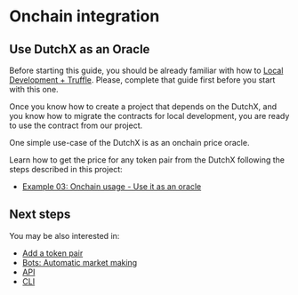 # Onchain integration
## Use DutchX as an Oracle
Before starting this guide, you should be already familiar with how to
[Local Development + Truffle](./dev-truffle.html). Please, complete 
that guide first before you start with this one.

Once you know how to create a project that depends on the DutchX, and you know
how to migrate the contracts for local development, you are ready to use the 
contract from our project.

One simple use-case of the DutchX is as an onchain price oracle.

Learn how to get the price for any token pair from the DutchX following the 
steps described in this project:
* [Example 03: Onchain usage - Use it as an oracle](https://github.com/gnosis/dx-examples-dev/tree/master/03_onchain-usage-oracle)

## Next steps
You may be also interested in:
* [Add a token pair](./add-token-pair.html)
* [Bots: Automatic market making](./bots-market-making.html)
* [API](./api.html)
* [CLI](./cli.html)
